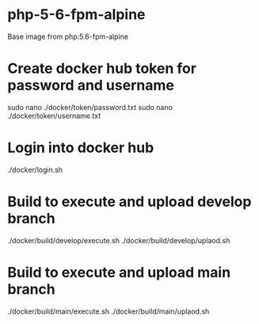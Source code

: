 # php-5-6-fpm-alpine

Base image from php:5.6-fpm-alpine

# Create docker hub token for password and username

sudo nano ./docker/token/password.txt
sudo nano ./docker/token/username.txt

# Login into docker hub

./docker/login.sh

# Build to execute and upload develop branch

./docker/build/develop/execute.sh
./docker/build/develop/uplaod.sh

# Build to execute and upload main branch

./docker/build/main/execute.sh
./docker/build/main/uplaod.sh

